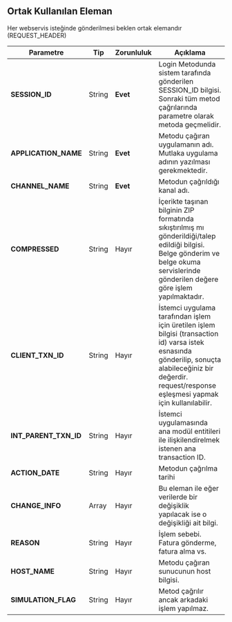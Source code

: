 ## Ortak Kullanılan Eleman

Her webservis isteğinde gönderilmesi beklen ortak elemandır (REQUEST_HEADER)

Parametre | Tip         | Zorunluluk  | Açıklama
--------- | ----------- | ----------- | -----------
**SESSION_ID** | String | **Evet** | Login Metodunda sistem tarafında gönderilen SESSION_ID bilgisi. Sonraki tüm metod çağrılarında parametre olarak metoda geçmelidir.
**APPLICATION_NAME** | String | **Evet** | Metodu çağıran uygulamanın adı. Mutlaka uygulama adının yazılması gerekmektedir.
**CHANNEL_NAME** | String | **Evet** | Metodun çağrıldığı kanal adı.
**COMPRESSED** | String | Hayır | İçerikte taşınan bilginin ZIP formatında sıkıştırılmış mı gönderildiği/talep edildiği bilgisi. Belge gönderim ve belge okuma servislerinde gönderilen değere göre işlem yapılmaktadır.
**CLIENT_TXN_ID** | String | Hayır | İstemci uygulama tarafından işlem için üretilen işlem bilgisi (transaction id) varsa istek esnasında gönderilip, sonuçta alabileceğiniz bir değerdir. request/response eşleşmesi yapmak için kullanılabilir.
**INT_PARENT_TXN_ID** | String | Hayır | İstemci uygulamasında ana modül entitileri ile ilişkilendirelmek istenen ana transaction ID.
**ACTION_DATE** | String | Hayır | Metodun çağrılma tarihi
**CHANGE_INFO** | Array | Hayır | Bu eleman ile eğer verilerde bir değişiklik yapılacak ise o değişikliği ait bilgi.
**REASON** | String | Hayır | İşlem sebebi. Fatura gönderme, fatura alma vs.
**HOST_NAME** | String | Hayır | Metodu çağıran sunucunun host bilgisi.
**SIMULATION_FLAG** | String | Hayır | Metod çağrılır ancak arkadaki işlem yapılmaz.
